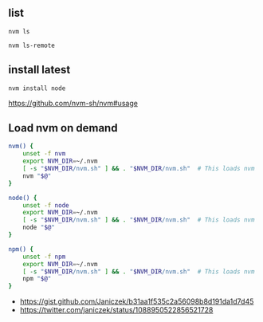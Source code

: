 ## list

`nvm ls`

`nvm ls-remote`

## install latest

`nvm install node`

https://github.com/nvm-sh/nvm#usage

## Load nvm on demand

```bash
nvm() {
    unset -f nvm
    export NVM_DIR=~/.nvm
    [ -s "$NVM_DIR/nvm.sh" ] && . "$NVM_DIR/nvm.sh"  # This loads nvm
    nvm "$@"
}

node() {
    unset -f node
    export NVM_DIR=~/.nvm
    [ -s "$NVM_DIR/nvm.sh" ] && . "$NVM_DIR/nvm.sh"  # This loads nvm
    node "$@"
}

npm() {
    unset -f npm
    export NVM_DIR=~/.nvm
    [ -s "$NVM_DIR/nvm.sh" ] && . "$NVM_DIR/nvm.sh"  # This loads nvm
    npm "$@"
}
```

- https://gist.github.com/Janiczek/b31aa1f535c2a56098b8d191da1d7d45
- https://twitter.com/janiczek/status/1088950522856521728
